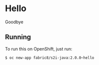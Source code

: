 # Hello

Goodbye

## Running

To run this on OpenShift, just run:

```bash
$ oc new-app fabric8/s2i-java:2.0.0~hello
```
